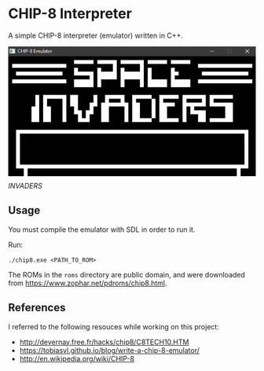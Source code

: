 ﻿# CHIP-8 Interpreter
A simple CHIP-8 interpreter (emulator) written in C++.

![INVADERS](/screenshots/INVADERS.PNG "INVADERS")
*INVADERS*

## Usage
You must compile the emulator with SDL in order to run it.

Run:
```
./chip8.exe <PATH_TO_ROM>
```

The ROMs in the `roms` directory are public domain, and were downloaded from https://www.zophar.net/pdroms/chip8.html.

## References
I referred to the following resouces while working on this project:

 - http://devernay.free.fr/hacks/chip8/C8TECH10.HTM
 - https://tobiasvl.github.io/blog/write-a-chip-8-emulator/
 - http://en.wikipedia.org/wiki/CHIP-8